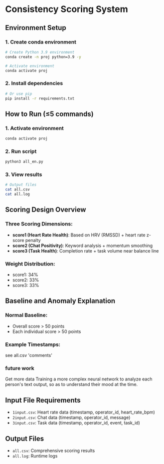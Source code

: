 # Consistency Scoring System

## Environment Setup

### 1. Create conda environment
```bash
# Create Python 3.9 environment
conda create -n proj python=3.9 -y

# Activate environment
conda activate proj
```

### 2. Install dependencies
```bash
# Or use pip
pip install -r requirements.txt
```

## How to Run (≤5 commands)

### 1. Activate environment
```bash
conda activate proj
```

### 2. Run script
```bash
python3 all_en.py
```

### 3. View results
```bash
# Output files
cat all.csv
cat all.log
```

## Scoring Design Overview

### Three Scoring Dimensions:
- **score1 (Heart Rate Health)**: Based on HRV (RMSSD) + heart rate z-score penalty
- **score2 (Chat Positivity)**: Keyword analysis + momentum smoothing
- **score3 (Task Health)**: Completion rate + task volume near balance line

### Weight Distribution:
- score1: 34%
- score2: 33% 
- score3: 33%

## Baseline and Anomaly Explanation

### Normal Baseline:
- Overall score > 50 points
- Each individual score > 50 points

### Example Timestamps:
see all.csv 'comments'

### future work
Get more data
Training a more complex neural network to analyze each person's text output, so as to understand their mood at the time.

## Input File Requirements
- `1input.csv`: Heart rate data (timestamp, operator_id, heart_rate_bpm)
- `2input.csv`: Chat data (timestamp, operator_id, message)  
- `3input.csv`: Task data (timestamp, operator_id, event, task_id)

## Output Files
- `all.csv`: Comprehensive scoring results
- `all.log`: Runtime logs